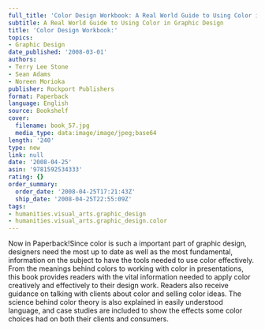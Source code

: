 ```yaml
---
full_title: 'Color Design Workbook: A Real World Guide to Using Color in Graphic Design'
subtitle: A Real World Guide to Using Color in Graphic Design
title: 'Color Design Workbook:'
topics:
- Graphic Design
date_published: '2008-03-01'
authors:
- Terry Lee Stone
- Sean Adams
- Noreen Morioka
publisher: Rockport Publishers
format: Paperback
language: English
source: Bookshelf
cover:
  filename: book_57.jpg
  media_type: data:image/image/jpeg;base64
length: '240'
type: new
link: null
date: '2008-04-25'
asin: '9781592534333'
rating: {}
order_summary:
  order_date: '2008-04-25T17:21:43Z'
  ship_date: '2008-04-25T22:55:09Z'
tags:
- humanities.visual_arts.graphic_design
- humanities.visual_arts.graphic_design.color
---
```

Now in Paperback!Since color is such a important part of graphic design, designers need the most up to date as well as the most fundamental, information on the subject to have the tools needed to use color effectively. From the meanings behind colors to working with color in presentations, this book provides readers with the vital information needed to apply color creatively and effectively to their design work. Readers also receive guidance on talking with clients about color and selling color ideas. The science behind color theory is also explained in easily understood language, and case studies are included to show the effects some color choices had on both their clients and consumers.
